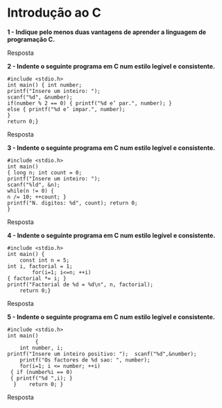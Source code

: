 # Introdução ao C

**1 - Indique pelo menos duas vantagens de aprender a linguagem de programação
C.**

Resposta

**2 - Indente o seguinte programa em C num estilo legível e consistente.**

```
#include <stdio.h>
int main() { int number;
printf("Insere um inteiro: ");
scanf("%d", &number);
if(number % 2 == 0) { printf("%d e’ par.", number); }
else { printf("%d e’ impar.", number);
}
return 0;}
```

Resposta

**3 - Indente o seguinte programa em C num estilo legível e consistente.**

```
#include <stdio.h>
int main()
{ long n; int count = 0;
printf("Insere um inteiro: ");
scanf("%ld", &n);
while(n != 0) {
n /= 10; ++count; }
printf("N. digitos: %d", count); return 0;
}
```

Resposta

**4 - Indente o seguinte programa em C num estilo legível e consistente.**

```
#include <stdio.h>
int main() {
    const int n = 5;
int i, factorial = 1;
        for(i=1; i<=n; ++i)
{ factorial *= i; }
printf("Factorial de %d = %d\n", n, factorial);
    return 0;}
```

Resposta

**5 - Indente o seguinte programa em C num estilo legível e consistente.**

```
#include <stdio.h>
int main()
         {
    int number, i;
printf("Insere um inteiro positivo: ");  scanf("%d",&number);
    printf("Os factores de %d sao: ", number);
    for(i=1; i <= number; ++i)
 { if (number%i == 0)
 { printf("%d ",i); }
  }    return 0; }
```

Resposta
